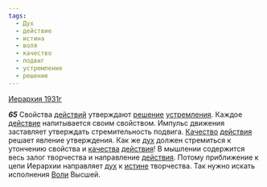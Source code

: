 ```yaml
---
tags:
  - Дух
  - действие
  - истина
  - воля
  - качество
  - подвиг
  - устремление
  - решение
---
```


[Иерархия 1931г](/agni/1931)

___65___
Свойства [действий](/tag/#[действие](/tag/#действие)) утверждают [решение](/tag/#решение) [устремления](/tag/#устремление). Каждое [действие](/tag/#действие) напитывается своим свойством. Импульс движения заставляет утверждать стремительность подвига. [Качество](/tag/#качество) [действия](/tag/#действие) решает явление утверждения. Как же [дух](/tag/#Дух) должен стремиться к утончению свойства и [качества](/tag/#качество) [действия](/tag/#действие)! В мышлении содержится весь залог творчества и направление [действия](/tag/#действие). Потому приближение к цепи Иерархии направляет [дух](/tag/#Дух) к [истине](/tag/#истина) творчества. Так нужно искать исполнения [Воли](/tag/#воля) Высшей.   


